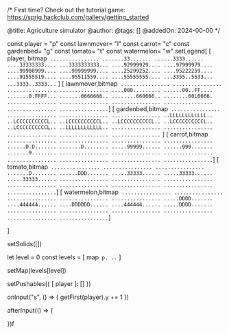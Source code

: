 /*
First time? Check out the tutorial game:
https://sprig.hackclub.com/gallery/getting_started

@title: Agriculture simulator
@author: 
@tags: []
@addedOn: 2024-00-00
*/

const player = "p"
const lawnmover= "l"
const carrot= "c"
const gardenbed= "g"
const tomato= "t"
const watermelon= "w"
setLegend[
  [ player, bitmap`
................
.......33.......
......3333......
....33333333....
...3333333333...
....92999929....
....97999979....
....99900999....
....99999999....
....25299252....
....95222259....
....91555519....
....95511559....
....55555555....
...3355..5533...
...3333..3333...` ]
  [ lawnmover,bitmap`
................
................
................
................
....000.........
......00..FF....
.......0.FFFF...
.......0666666..
........660666..
........60L0666.
................
................
................
................
................
................`]
  [ gardenbed,bitmap`
................
................
................
................
..LLLLLLLLLLLL..
..LCCCCCCCCCCL..
..LCCCCCCCCCCL..
..LCCCCCCCCCCL..
..LCCCCCCCCCCL..
..LCCCCCCCCCCL..
..LLLLLLLLLLLL..
................
................
................
................
................` ]
  [ carrot,bitmap`
................
................
................
................
......D.D.......
.......D........
.....99999......
......999.......
.......9........
................
................
................
................
................
................
................`]
  [ tomato,bitmap`
................
................
................
.......D........
......DDD.......
.....33333......
.....33333......
.....33333......
................
................
................
................
................
................
................
................`]
  [ watermelon,bitmap`
................
................
................
................
................
.....DDDD.......
....444444......
....DDDDDD......
....444444......
.....DDDD.......
................
................
................
................
................
................`]
  
]

setSolids([])

let level = 0
const levels = [
  map`
p.
..`
]

setMap(levels[level])

setPushables({
  [ player ]: []
})

onInput("s", () => {
  getFirst(player).y += 1
})

afterInput(() => {
  
})f
